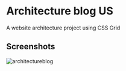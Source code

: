 # Architecture blog US
A website architecture project using CSS Grid

## Screenshots
![architectureblog](./USblog.png)


